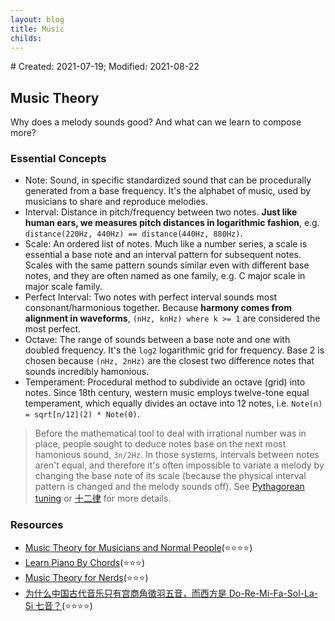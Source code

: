 ```yaml
---
layout: blog
title: Music
childs:
---
```

<span class="hidden-text"># Created: 2021-07-19; Modified: 2021-08-22</span>

## Music Theory

Why does a melody sounds good? And what can we learn to compose more?

### Essential Concepts

- Note: Sound, in specific standardized sound that can be procedurally generated from a base frequency. It's the alphabet of music, used by musicians to share and reproduce melodies.
- Interval: Distance in pitch/frequency between two notes. **Just like human ears, we measures pitch distances in logarithmic fashion**, e.g. `distance(220Hz, 440Hz) == distance(440Hz, 880Hz)`.
- Scale: An ordered list of notes. Much like a number series, a scale is essential a base note and an interval pattern for subsequent notes. Scales with the same pattern sounds similar even with different base notes, and they are often named as one family, e.g. C major scale in major scale family.
- Perfect Interval: Two notes with perfect interval sounds most consonant/harmonious together. Because **harmony comes from alignment in waveforms**, `(nHz, knHz) where k >= 1` are considered the most perfect.
- Octave: The range of sounds between a base note and one with doubled frequency. It's the `log2` logarithmic grid for frequency. Base 2 is chosen because `(nHz, 2nHz)` are the closest two difference notes that sounds incredibly hamonious.
- Temperament: Procedural method to subdivide an octave (grid) into notes. Since 18th century, western music employs twelve-tone equal temperament, which equally divides an octave into 12 notes, i.e. `Note(n) = sqrt[n/12](2) * Note(0)`.
> Before the mathematical tool to deal with irrational number was in place, people sought to deduce notes base on the next most hamonious sound, `3n/2Hz`. In those systems, intervals between notes aren't equal, and therefore it's often impossible to variate a melody by changing the base note of its scale (because the physical interval pattern is changed and the melody sounds off).  See [Pythagorean tuning](https://en.wikipedia.org/wiki/Pythagorean_tuning) or [十二律](https://zh.wikipedia.org/zh-hans/%E5%8D%81%E4%BA%8C%E5%BE%8B) for more details.

### Resources

- [Music Theory for Musicians and Normal People](https://tobyrush.com/theorypages/index.html)(⭐⭐⭐⭐)
- [Learn Piano By Chords](http://www.pianobychords.com/)(⭐⭐⭐)
- [Music Theory for Nerds](https://eev.ee/blog/2016/09/15/music-theory-for-nerds/)(⭐⭐⭐)
- [为什么中国古代音乐只有宫商角徵羽五音，而西方是 Do-Re-Mi-Fa-Sol-La-Si 七音？](https://www.zhihu.com/question/20417721/answer/361923555)(⭐⭐⭐⭐)
